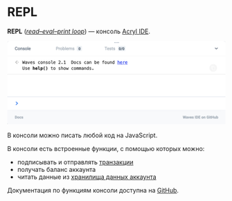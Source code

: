 # REPL

**REPL** ([_read–eval–print loop_](https://en.wikipedia.org/wiki/Read%E2%80%93eval%E2%80%93print_loop)) — консоль [Acryl IDE](/smart-contracts/tools/acryl-ide.md).

<img src="img/repl/repl.png" width="700px" />

В консоли можно писать любой код на JavaScript.

В консоли есть встроенные функции, с помощью которых можно:

* подписывать и отправлять [транзакции](/blockchain/transaction.md)
* получать баланс аккаунта
* читать данные из [хранилища данных аккаунта](/blockchain/account/account-data-storage.md)

Документация по функциям консоли доступна на [GitHub](https://acrylplatform.github.io/js-test-env).
